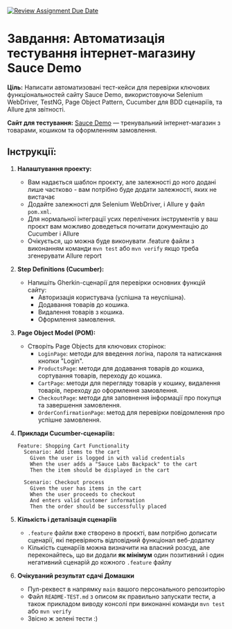 [![Review Assignment Due Date](https://classroom.github.com/assets/deadline-readme-button-22041afd0340ce965d47ae6ef1cefeee28c7c493a6346c4f15d667ab976d596c.svg)](https://classroom.github.com/a/ltK0PwXf)
# Завдання: Автоматизація тестування інтернет-магазину Sauce Demo

**Ціль:** Написати автоматизовані тест-кейси для перевірки ключових функціональностей сайту Sauce Demo, використовуючи Selenium WebDriver, TestNG, Page Object Pattern, Cucumber для BDD сценаріїв, та Allure для звітності.

**Сайт для тестування:** [Sauce Demo](https://www.saucedemo.com/) — тренувальний інтернет-магазин з товарами, кошиком та оформленням замовлення.

## Інструкції:

1. **Налаштування проекту:**
    - Вам надається шаблон проєкту, але залежності до ного додані лише частково - вам потрібно буде додати залежності, яких не вистачає
    - Додайте залежності для Selenium WebDriver, і Allure у файл `pom.xml`.
    - Для нормальної інтеграції усих перелічених інструментів у ваш проєкт вам можливо доведеться почитати документацію до Cucumber і Allure
    - Очікується, що можна буде виконувати .feature файли з виконанням команди `mvn test` або `mvn verify` якщо треба згенерувати Allure report

2. **Step Definitions (Cucumber):**
    - Напишіть Gherkin-сценарії для перевірки основних функцій сайту:
        - Авторизація користувача (успішна та неуспішна).
        - Додавання товарів до кошика.
        - Видалення товарів з кошика.
        - Оформлення замовлення.

3. **Page Object Model (POM):**
   - Створіть Page Objects для ключових сторінок:
        - `LoginPage`: методи для введення логіна, пароля та натискання кнопки "Login".
        - `ProductsPage`: методи для додавання товарів до кошика, сортування товарів, переходу до кошика.
        - `CartPage`: методи для перегляду товарів у кошику, видалення товарів, переходу до оформлення замовлення.
        - `CheckoutPage`: методи для заповнення інформації про покупця та завершення замовлення.
        - `OrderConfirmationPage`: метод для перевірки повідомлення про успішне замовлення.

4. **Приклади Cucumber-сценаріїв:**

   ```gherkin
   Feature: Shopping Cart Functionality
     Scenario: Add items to the cart
       Given the user is logged in with valid credentials
       When the user adds a "Sauce Labs Backpack" to the cart
       Then the item should be displayed in the cart

     Scenario: Checkout process
       Given the user has items in the cart
       When the user proceeds to checkout
       And enters valid customer information
       Then the order should be successfully placed

5. **Кількість і деталізація сценаріїв**
   - `.feature` файли вже створено в проєкті, вам потрібно дописати сценарії, які перевіряють відповідний функціонал веб-додатку
   - Кількість сценаріїв можна визначити на власний розсуд, але переконайтесь, що ви додали **як мінімум** один позитивний і один негативний сценарій до кожного `.feature` файлу

6. **Очікуваний результат сдачі Домашки**
   - Пул-реквест в напрямку `main` вашого персонального репозиторію
   - Файл `README-TEST.md` з описом як правильно запускати тести, а також прикладом виводу консолі при виконанні команди `mvn test` або `mvn verify`
   - Звісно ж зелені тести :)